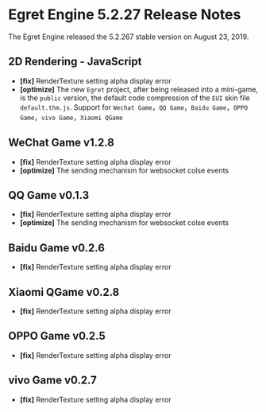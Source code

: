 # Egret Engine 5.2.27 Release Notes
The Egret Engine released the 5.2.267 stable version on August 23, 2019.

## 2D Rendering - JavaScript 
- **[fix]** RenderTexture setting alpha display error
- **[optimize]** The new `Egret` project, after being released into a mini-game, is the `public` version, the default code compression of the `EUI` skin file `default.thm.js`. Support for  `Wechat Game`，`QQ Game`，`Baidu Game`，`OPPO Game`，`vivo Game`，`Xiaomi QGame`

## WeChat Game v1.2.8
- **[fix]** RenderTexture setting alpha display error
- **[optimize]** The sending mechanism for websocket colse events

## QQ Game v0.1.3
- **[fix]** RenderTexture setting alpha display error
- **[optimize]** The sending mechanism for websocket colse events

## Baidu Game v0.2.6
- **[fix]** RenderTexture setting alpha display error

## Xiaomi QGame v0.2.8
- **[fix]** RenderTexture setting alpha display error

## OPPO Game v0.2.5
- **[fix]** RenderTexture setting alpha display error

## vivo Game v0.2.7
- **[fix]** RenderTexture setting alpha display error


